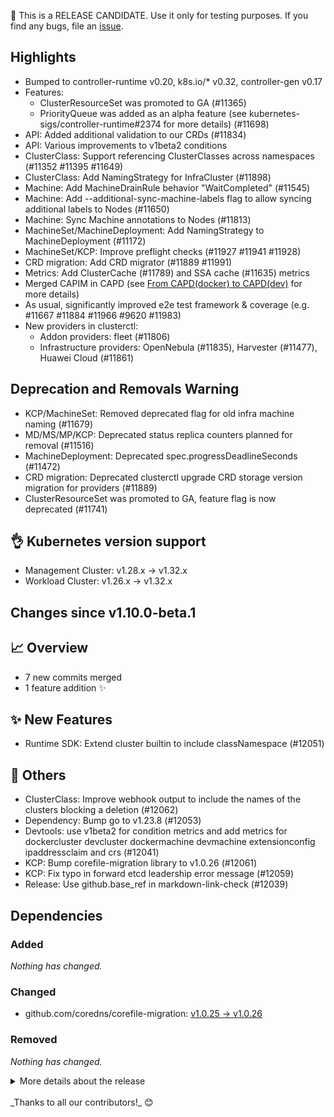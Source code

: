 🚨 This is a RELEASE CANDIDATE. Use it only for testing purposes. If you find any bugs, file an [issue](https://github.com/kubernetes-sigs/cluster-api/issues/new).

## Highlights

- Bumped to controller-runtime v0.20, k8s.io/* v0.32, controller-gen v0.17
- Features:
    - ClusterResourceSet was promoted to GA (#11365)
    - PriorityQueue was added as an alpha feature (see kubernetes-sigs/controller-runtime#2374 for more details) (#11698)
- API: Added additional validation to our CRDs (#11834)
- API: Various improvements to v1beta2 conditions
- ClusterClass: Support referencing ClusterClasses across namespaces (#11352 #11395 #11649)
- ClusterClass: Add NamingStrategy for InfraCluster (#11898)
- Machine: Add MachineDrainRule behavior "WaitCompleted" (#11545)
- Machine: Add --additional-sync-machine-labels flag to allow syncing additional labels to Nodes (#11650)
- Machine: Sync Machine annotations to Nodes (#11813)
- MachineSet/MachineDeployment: Add NamingStrategy to MachineDeployment (#11172)
- MachineSet/KCP: Improve preflight checks (#11927 #11941 #11928)
- CRD migration: Add CRD migrator (#11889 #11991)
- Metrics: Add ClusterCache (#11789) and SSA cache (#11635) metrics
- Merged CAPIM in CAPD (see [From CAPD(docker) to CAPD(dev)](https://github.com/kubernetes-sigs/cluster-api/blob/main/docs/proposals/20250124-From%20CAPD(docker)%20to%20CAPD(dev)%20.md) for more details)
- As usual, significantly improved e2e test framework & coverage (e.g. #11667 #11884 #11966 #9620 #11983)
- New providers in clusterctl:
    - Addon providers: fleet (#11806)
    - Infrastructure providers: OpenNebula (#11835), Harvester (#11477), Huawei Cloud (#11861)

## Deprecation and Removals Warning

- KCP/MachineSet: Removed deprecated flag for old infra machine naming (#11679)
- MD/MS/MP/KCP: Deprecated status replica counters planned for removal (#11516)
- MachineDeployment: Deprecated spec.progressDeadlineSeconds (#11472)
- CRD migration: Deprecated clusterctl upgrade CRD storage version migration for providers (#11889)
- ClusterResourceSet was promoted to GA, feature flag is now deprecated (#11741)

## 👌 Kubernetes version support

- Management Cluster: v1.28.x -> v1.32.x
- Workload Cluster: v1.26.x -> v1.32.x

## Changes since v1.10.0-beta.1
## :chart_with_upwards_trend: Overview
- 7 new commits merged
- 1 feature addition ✨

## :sparkles: New Features
- Runtime SDK: Extend cluster builtin to include classNamespace (#12051)

## :seedling: Others
- ClusterClass: Improve webhook output to include the names of the clusters blocking a deletion (#12062)
- Dependency: Bump go to v1.23.8 (#12053)
- Devtools: use v1beta2 for condition metrics and add metrics for dockercluster devcluster dockermachine devmachine extensionconfig ipaddressclaim and crs (#12041)
- KCP: Bump corefile-migration library to v1.0.26 (#12061)
- KCP: Fix typo in forward etcd leadership error message (#12059)
- Release: Use github.base_ref in markdown-link-check (#12039)

## Dependencies

### Added
_Nothing has changed._

### Changed
- github.com/coredns/corefile-migration: [v1.0.25 → v1.0.26](https://github.com/coredns/corefile-migration/compare/v1.0.25...v1.0.26)

### Removed
_Nothing has changed._

<details>
<summary>More details about the release</summary>

:warning: **RELEASE CANDIDATE NOTES** :warning:

## Changes since v1.9.0
## :chart_with_upwards_trend: Overview
- 298 new commits merged
- 8 breaking changes :warning:
- 23 feature additions ✨
- 32 bugs fixed 🐛

## :memo: Proposals
- Community meeting: :sparkles: :people_holding_hands: add proposal for Node Bootstrapping working group (#11407)

## :warning: Breaking Changes
- API: Add MaxItems markers to API fields (#11934)
- API: Add MaxLength & MinLength markers (#11949)
- API: Deprecate replica counters planned for removal (#11516)
- ClusterResourceSet: Deprecate the ClusterResourceSet feature flag (#11741)
- Dependency: Bump to controller-runtime v0.20 & controller-tools v0.17 (#11633)
- MachineDeployment: Deprecate MD.Spec.ProgressDeadlineSeconds (#11472)
- CAPD/e2e/CAPIM: CAPD DevCluster and Machine (#11819)
- KCP/MachineSet: Remove deprecated flag for old infra machine naming (#11679)

## :sparkles: New Features
- CABPK: Add bootCommands to cloud-init file generation (#11271)
- ClusterClass: Add Availability and ReadinessGates to ClusterClass (#11868)
- ClusterClass: Add classNamespace to topology (#11352)
- ClusterClass: Add e2e tests & clusterctl changes for cross-ns CC ref (#11395)
- ClusterClass: Clusterctl move support for a cross namespace ClusterClass reference (#11649)
- clusterctl: Add addon provider fleet to registry (#11806)
- clusterctl: Add OpenNebula infrastructure provider to clusterctl (#11835)
- clusterctl: Add support for clusterctl gitlab auth (#11792)
- ClusterResourceSet: Integrate CRS code into regular code structure (#11943)
- Controller-runtime: Add PriorityQueue feature gate (#11698)
- e2e: Extend scale test and make ExtensionConfig name in RuntimeSDK test configurable (#11667)
- e2e: Test n-3 clusterctl upgrade (#11884)
- KCP: Add preflight check for pending version upgrade from topology (#11927)
- Machine: Add MachineDrainRule "WaitCompleted" (#11545)
- Machine: Sync machine annotations to nodes (#11813)
- MachineSet: Add ControlPlaneVersionSkew MS preflight check & preflight check cmd line flag (#11941)
- MachineSet: Extend ControlPlaneIsStable preflight check to check for a pending topology based ControlPlane version upgrade (#11928)
- API/Documentation/ClusterResourceSet: Promote feature CRS to GA (#11365)
- Runtime SDK/ClusterClass: Extend Cluster builtin to include metadata (#12021)
- Runtime SDK: Extend cluster builtin to include classNamespace (#12051)
- Runtime SDK: implement BeforeClusterUpgrade annotation hook (#11922)
- Testing: Bump Kubernetes in tests to v1.32.0 and claim support for v1.32 (#11563)
- util: Add CRD migrator, deprecate clusterctl upgrade CRD storage version migration (#11889)

## :bug: Bug Fixes
- Bootstrap: Recreate bootstrap token if it was cleaned up (#11520)
- CABPK: Ensure kubeadm controller always sets all v1beta2 conditions (#11948)
- CABPK: Make KubeadmConfig FileSystem.Label optional (#12023)
- CAPD: Fix worker machine count in CAPD template (#12029)
- CAPIM: Fix CAPD in-memory templates (#12016)
- CAPIM: Fix periodic resync in in-memory provider (#11663)
- CI: downgrade binary to v0.24.0 to fix building node images for <= v1.30 (#11482)
- Cluster: Modify calling agg cluster conditions (#11952)
- Clustercache: Increase timeout for informer List+Watch calls from 10s to 11m (#11757)
- Clustercache: Prevent concurrent map read/write when creating a cache (#11707)
- ClusterClass: Don't allow concurrent patch upgrades (#11940)
- ClusterClass: Ensure Cluster topology controller is not stuck when MDs are stuck in deletion (#11771)
- ClusterClass: Export runtime.Client interface and cache package (#11611)
- clusterctl: Clusterctl upgrade hangs for a time on CRD migration when new version contains a number of new CRDs (#12002)
- clusterctl: Fix multiline Ready condition in clusterctl describe for v1beta2 (#11781)
- clusterctl: send delete request before removing finalizers (#11814)
- Conditions: Avoid redundant reconciles if only generation of Paused condition changed (#11972)
- e2e: Properly display the namespace name in scale test (#11547)
- e2e: Stop overwriting ExtraPortMappings if WithDockerSockMount option is used (#12022)
- Machine: Sort list of pre-drain hooks for stable condition messages (#11624)
- Machine: Use correct APIVersion for KCP related exclude (#11490)
- MachineDeployment: Remove disableMachineCreate annotation from new machinesets during rolling machine deployment reconciliation (#11415)
- MachineHealthCheck: fix flaky test (#11471)
- MachinePool: Check machinepool feature-flag before watching in cluster controller (#11776)
- Release: Fix broken links in release team handbooks (#11652)
- Release: Use release branch for v1.10 alpha and beta releases (#11979)
- Testing: Default to topology flavor in NodeDrainTimeoutSpec (#11727)
- Testing: Fix flake TestMachineSetReconciler test (#11728)
- Testing: Fix flaky TestExtensionReconciler_Reconcile test (#11903)
- Testing: Fix MDR unit test (#11874)
- util: Also patch external refs if the UID differs (#11688)
- util: Fix cases where update validation fails (#12001)

## :seedling: Others
- API: Add KAL linter for linting API conventions (#11733)
- API: Enable integers lint of KAL (#11887)
- API: Enable maxlength linter (#11906)
- API: Enable nobools linter (#11911)
- API: Enable nofloats linter (#11910)
- API: Enable optionalorrequired linter (#11909)
- API: Enable requiredfields linter (#11908)
- API: Enable statussubresource linter (#11907)
- CAPD: Add v1beta2 conditions to DevMachine and DevCluster with Docker backend (#11923)
- CAPD: Add v1beta2 conditions to DevMachines with InMemory backend (#11901)
- CAPD: Disable image garbage collection in kubelet to align with kind (#11904)
- CAPIM: fix watch to continue serving based on resourceVersion parameter (#11695)
- CI: Bump github-action-markdown-link-check to 1.0.15 (#11594)
- CI: Default building kind node-images depending on KIND_BUILD_IMAGES env variable instead of ginkgo magic regexes (#11784)
- CI: Drop 1.0->current upgrade test (#11755)
- CI: Enable the conditions rule from KAL (#11847)
- CI: downgrade gh-release action (#11588)
- CI: update branches for weekly actions (#11578)
- CI: bump to v1.1.4 (#11713)
- CI: fix checking out k/k release branch (#11836)
- CI: Set base branch for release-1.10 markdown link checks (#11994)
- CI: Update golangci-lint to v1.63.4 (#11740)
- Cluster: Improve waiting for CP / InfraCluster deletion logs (#11823)
- Cluster: Reconcile topology only when necessary (#11605)
- Cluster: Validate that infrastructureRef and controlPlaneRef cannot be unset (#11969)
- Clustercache: Add clustercache metrics (#11789)
- Clustercache: Do not use RequeueAfter when hitting ErrClusterNotConnected (#11736)
- ClusterClass: Add Namingstrategy to InfraCluster (#11898)
- ClusterClass: Consider IsProvisioning to determine if ControlPlane is stable (#11939)
- ClusterClass: Deprecate old ClusterClass index (#11744)
- ClusterClass: Improve webhook output to include the names of the clusters blocking a deletion (#12062)
- ClusterClass: fix godoc for LocalObjectTemplatesAreCompatible (#11732)
- clusterctl: Add Infrastructure provider Harvester (#11477)
- clusterctl: Add support infrastructure provider for Huawei Cloud (#11861)
- clusterctl: Bump cert-manager to v1.16.3 (#11699)
- clusterctl: Change k0smotron repo location (#11872)
- clusterctl: Fix fallback to overrides directory in home when there is no overrides directory in XDG directory (#11824)
- clusterctl: Properly indent multiline lists in clusterctl describe (#11508)
- clusterctl: Remove OCNE providers (#11830)
- ClusterResourceSet: Cleanup after CRS move (#11968)
- Conditions: Allow readiness and availability gates with negative polarity (#11918)
- Conditions: Drop unused v1beta2 conditions and reasons (#11518)
- Conditions: Fix formatting of blocking lifecycle hook condition message (#11661)
- Conditions: Fix log messages in Cluster set status code + some minor unit test fixes (#11629)
- Conditions: Handle "waiting for completion" in KCP, MD, MS and Machine conditions (#11811)
- Conditions: make EtcdMemberHealthy less verbose on client creation failures (#11502)
- Conditions: sort list of hooks for stable condition messages (#11487)
- Conditions: Refine v1beta2 summary (#11498)
- Conditions: Refine v1beta2 UpToDate and Rollout conditions (#11503)
- Conditions: Rename v1beta2 test types (#11832)
- Conditions: Set merge operation (#11990)
- Conditions: Small improvements to v1beta2 conditions godoc (#11521)
- Controller-runtime: Bump to controller-runtime v0.20.1 (#11747)
- Dependency: Bump controller-gen to v0.17.2 (#11866)
- Dependency: Bump conversion-gen to v0.32.2 (#11869)
- Dependency: Bump envtest to v1.32.0 (#11632)
- Dependency: Bump github.com/coredns/corefile-migration to v1.0.25 (#11651)
- Dependency: Bump go to v1.22.10 (#11534)
- Dependency: Bump go to v1.23.5 (#11714)
- Dependency: Bump go to v1.23.6 (#11803)
- Dependency: Bump go to v1.23.7 (#11981)
- Dependency: Bump go to v1.23.8 (#12053)
- Dependency: Bump golang.org/x/crypto (#11579)
- Dependency: Bump kustomize to v5.6.0 (#11867)
- Dependency: Bump sigs.k8s.io/kind to v0.26.0 (#11586)
- Dependency: Bump sigs.k8s.io/kind to v0.27.0 (#11891)
- Dependency: Bump the all-go-mod-patch-and-minor group across 3 directories with 8 updates (#12024)
- Dependency: Bump to controller-runtime v0.19.4 (#11643)
- Dependency: Bump to controller-runtime v0.20.2 (#11850)
- Dependency: Bump to controller-runtime v0.20.3 (#11946)
- Devtools: Add enable_core_provider option support in tilt-settings.yaml|json file (#11879)
- Devtools: Add Runtime Extension dashboard (#11571)
- Devtools: Bump CAPI Visualizer to v1.4.0 (#11546)
- Devtools: Bump kpromo to 5ab0dbc74b0228c22a93d240596dff77464aee8f (#11593)
- Devtools: Disable TLS verification for Podman pushes inside of Tilt (#11977)
- Devtools: Fix reconcile extensions dashboard (#11607)
- Devtools: use v1beta2 for condition metrics and add metrics for dockercluster devcluster dockermachine devmachine extensionconfig ipaddressclaim and crs (#12041)
- Devtools: bump helm charts to newer versions (#11601)
- Devtools: improvements to grafana and loki (#11685)
- Devtools: split up grafana configmap to not exceed the size limits on reoccuring apply (#11769)
- Devtools: Remove dependency to envsubst binary (#11783)
- Devtools: use unique names for local_resources and buttons (#11871)
- Devtools: Update dev observability stack to latest versions (#11905)
- Devtools: Use port 3000 instead of 3001 for Grafana (#11902)
- e2e: Add clusterctl describe to E2E artifacts (#11966)
- e2e: Add ginkgo labels to e2e tests (#11686)
- e2e: Add log command line flags to e2e test binary (#11662)
- e2e: Add optional ClusterctlVariables to QuickStartSpecInput (#11780)
- e2e: Add retry to clusterctl `UpgradeWithBinary` (#11478)
- e2e: Adopt e2e labels usage (#11763)
- e2e: Allow e2e scalability test to have custom deletion timeout (#11558)
- e2e: Attempt older version upgrades twice to work around flake with the docker controller (#11759)
- e2e: Bump default kind image to v1.32.0 (#11568)
- e2e: Bump kubernetes release to v1.32.0-rc.1 (#11538)
- e2e: Bump Kubernetes version used for testing to v1.32.0-rc.0 (#11483)
- e2e: Bump Kubernetes version used for testing to v1.33.0-beta.0 (#11958)
- e2e: Create ExtensionConfig including name in settings and create one… (#11956)
- e2e: Drop v1.24 skip for runtime sdk test (#11791)
- e2e: make coredns and etcd upgrade variables optional (#11798)
- e2e: Ensure node-drain with real volume detachments can get deleted without race conditions (#11838)
- e2e: Ensure to always preload kindnetd to not hit ImagePullBackoff (#11986)
- e2e: order ginkgo flags, add --fail-on-pending --fail-on-empty, increase timeout to 3h (#11800)
- e2e: Rename GetVariable functions (#11743)
- e2e: add options for additional resources and verify volume detach to node drain test (#11526)
- e2e: Use Kubernetes 1.33 for CI latest E2E test (#11496)
- e2e: Use latest kind image for K8s1.31 in E2E tests (#11484)
- e2e: Write clusterctl describe to ginkgowriter on failure (#11983)
- IPAM: Add v1beta2 conditions to IPAddressClaim (#11971)
- KCP: Bump corefile-migration library to v1.0.26 (#12061)
- KCP: Call etcd member list and alarms once in KCP's updateManagedEtcdConditions (#11815)
- KCP: Drop MemberUpdate from etcd client in KCP (#11795)
- KCP: Drop retry when computing KCP conditions (#11515)
- KCP: Drop retry when ready KCP conditions (#11797)
- KCP: Drop unnecessary etcd call from KCP (#11489)
- KCP: Fix typo in forward etcd leadership error message (#12059)
- KCP: Improve KCP remediation of multiple failures (#11716)
- KCP: Improve KCP scale up when using failure domains (#11598)
- KCP: Read etcd alarm list once per reconcile in KCP (#11796)
- KCP: Refine KCP's Available, ControlPlaneComponentsHealthy, EtcdClusterHealthy v1beta2 conditions (#11504)
- KCP: Stop recreating logger for etcd client (#11664)
- Logging: Log version directly on controller startup (#11957)
- Logging: Reduce log level of noisy logs in ExtensionConfig and Cluster controller (#11660)
- Machine: Add --additional-sync-machine-labels to allow syncing additional labels to Nodes (#11650)
- Machine: Improve Machine create and delete logs (#11693)
- Machine: Move MDR unique validations to CEL (#11852)
- Machine: Refine v1beta2 NodeHealthy condition (#11494)
- Machine: Remove solved todo comment (#11566)
- MachineDeployment: Improve MachineSet create and delete logs (#11751)
- MachineDeployment: Refine MachineDeployment v1beta2 available condition (#11501)
- MachineHealthCheck: Improve Machine remediation logs (#11692)
- MachineSet: delete Bootstrap object when creating InfraMachine object failed (#11211)
- Misc: Enable commentstart lint of KAL (#11936)
- Misc: Enable jsontags lint of KAL (#11890)
- Misc: Remove labels.includeSelectors from config/crd/kustomization.yaml (#11753)
- Misc: Remove redundant pagination with cached clients (#11873)
- Misc: Use context.WithTimeoutCause and context.WithCancelCause for better readability (#11705)
- Misc: Use std API instead of exp API (#11790)
- Dependency/Conditions: Update controller-runtime to v0.19.3 (#11524)
- KCP/MachineSet: Prioritize Machine with remediate-machine anotation when selecting the next machine to be remediated (#11495)
- MachineSet/MachineDeployment: Add NamingStrategy to MachineDeployment (#11172)
- Release: Align release 1.10 job creation with the new code freeze (#11799)
- Release: Follow up of 11647 (#11659)
- Release: Prepare main branch for v1.10 development (#11647)
- Release: Release notes `v1.9.0-rc.1` fix (#11530)
- Release: Use github.base_ref in markdown-link-check (#12039)
- Runtime SDK: Add v1beta2 conditions to ExtensionConfig (#11848)
- Runtime SDK: Cache DiscoveryVariables calls (#11592)
- Runtime SDK: Sync Cache configuration in tests (#11768)
- Runtime SDK: add cluster to logger to co-relate requests to clusters in tests (#11938)
- Testing: Set MachinePool feature gates in tests correctly with testutil (#11921)
- Testing: Test BYO certificates (#10681)
- Testing: Use inCluster kubeconfig if empty var provided (#11865)
- util: Add SSA cache metrics (#11635)
- util: Add TypedAll, ResourceIsUnchanged and TypedResourceIsUnchanged predicates (#11597)
- util: Call patchHelper only if necessary when reconciling external refs (#11666)
- util: call toUnstructured only if necessary (#11665)

:book: Additionally, there have been 35 contributions to our documentation and book. (#11479, #11486, #11491, #11543, #11557, #11559, #11575, #11581, #11584, #11596, #11623, #11628, #11648, #11696, #11702, #11703, #11723, #11731, #11734, #11735, #11752, #11754, #11774, #11786, #11807, #11810, #11817, #11870, #11875, #11878, #11883, #11914, #11929, #11931, #11999) 

## Dependencies

### Added
- cloud.google.com/go/auth/oauth2adapt: v0.2.6
- cloud.google.com/go/auth: v0.13.0
- cloud.google.com/go/monitoring: v1.21.2
- github.com/GoogleCloudPlatform/opentelemetry-operations-go/detectors/gcp: [v1.25.0](https://github.com/GoogleCloudPlatform/opentelemetry-operations-go/tree/detectors/gcp/v1.25.0)
- github.com/GoogleCloudPlatform/opentelemetry-operations-go/exporter/metric: [v0.48.1](https://github.com/GoogleCloudPlatform/opentelemetry-operations-go/tree/exporter/metric/v0.48.1)
- github.com/GoogleCloudPlatform/opentelemetry-operations-go/internal/resourcemapping: [v0.48.1](https://github.com/GoogleCloudPlatform/opentelemetry-operations-go/tree/internal/resourcemapping/v0.48.1)
- github.com/go-viper/mapstructure/v2: [v2.2.1](https://github.com/go-viper/mapstructure/tree/v2.2.1)
- github.com/planetscale/vtprotobuf: [0393e58](https://github.com/planetscale/vtprotobuf/tree/0393e58)
- go.opentelemetry.io/contrib/detectors/gcp: v1.29.0
- go.opentelemetry.io/otel/sdk/metric: v1.29.0

### Changed
- cel.dev/expr: v0.15.0 → v0.18.0
- cloud.google.com/go/compute/metadata: v0.3.0 → v0.6.0
- cloud.google.com/go/iam: v1.1.5 → v1.2.2
- cloud.google.com/go/storage: v1.35.1 → v1.49.0
- cloud.google.com/go: v0.112.1 → v0.116.0
- github.com/Azure/go-ansiterm: [d185dfc → 306776e](https://github.com/Azure/go-ansiterm/compare/d185dfc...306776e)
- github.com/cncf/xds/go: [555b57e → b4127c9](https://github.com/cncf/xds/compare/555b57e...b4127c9)
- github.com/coredns/corefile-migration: [v1.0.24 → v1.0.26](https://github.com/coredns/corefile-migration/compare/v1.0.24...v1.0.26)
- github.com/cpuguy83/go-md2man/v2: [v2.0.4 → v2.0.6](https://github.com/cpuguy83/go-md2man/compare/v2.0.4...v2.0.6)
- github.com/emicklei/go-restful/v3: [v3.12.1 → v3.12.2](https://github.com/emicklei/go-restful/compare/v3.12.1...v3.12.2)
- github.com/envoyproxy/go-control-plane: [v0.12.0 → v0.13.1](https://github.com/envoyproxy/go-control-plane/compare/v0.12.0...v0.13.1)
- github.com/envoyproxy/protoc-gen-validate: [v1.0.4 → v1.1.0](https://github.com/envoyproxy/protoc-gen-validate/compare/v1.0.4...v1.1.0)
- github.com/evanphx/json-patch/v5: [v5.9.0 → v5.9.11](https://github.com/evanphx/json-patch/compare/v5.9.0...v5.9.11)
- github.com/fsnotify/fsnotify: [v1.7.0 → v1.8.0](https://github.com/fsnotify/fsnotify/compare/v1.7.0...v1.8.0)
- github.com/go-openapi/jsonpointer: [v0.19.6 → v0.21.0](https://github.com/go-openapi/jsonpointer/compare/v0.19.6...v0.21.0)
- github.com/go-openapi/swag: [v0.22.4 → v0.23.0](https://github.com/go-openapi/swag/compare/v0.22.4...v0.23.0)
- github.com/golang/glog: [v1.2.1 → v1.2.2](https://github.com/golang/glog/compare/v1.2.1...v1.2.2)
- github.com/google/btree: [v1.0.1 → v1.1.3](https://github.com/google/btree/compare/v1.0.1...v1.1.3)
- github.com/google/cel-go: [v0.20.1 → v0.22.0](https://github.com/google/cel-go/compare/v0.20.1...v0.22.0)
- github.com/google/go-cmp: [v0.6.0 → v0.7.0](https://github.com/google/go-cmp/compare/v0.6.0...v0.7.0)
- github.com/google/pprof: [d1b30fe → 40e02aa](https://github.com/google/pprof/compare/d1b30fe...40e02aa)
- github.com/google/s2a-go: [v0.1.7 → v0.1.8](https://github.com/google/s2a-go/compare/v0.1.7...v0.1.8)
- github.com/googleapis/enterprise-certificate-proxy: [v0.3.2 → v0.3.4](https://github.com/googleapis/enterprise-certificate-proxy/compare/v0.3.2...v0.3.4)
- github.com/googleapis/gax-go/v2: [v2.12.3 → v2.14.1](https://github.com/googleapis/gax-go/compare/v2.12.3...v2.14.1)
- github.com/gorilla/websocket: [v1.5.0 → v1.5.3](https://github.com/gorilla/websocket/compare/v1.5.0...v1.5.3)
- github.com/gregjones/httpcache: [9cad4c3 → 901d907](https://github.com/gregjones/httpcache/compare/9cad4c3...901d907)
- github.com/hashicorp/golang-lru: [v0.5.4 → v0.5.1](https://github.com/hashicorp/golang-lru/compare/v0.5.4...v0.5.1)
- github.com/jessevdk/go-flags: [v1.4.0 → v1.6.1](https://github.com/jessevdk/go-flags/compare/v1.4.0...v1.6.1)
- github.com/jonboulle/clockwork: [v0.2.2 → v0.4.0](https://github.com/jonboulle/clockwork/compare/v0.2.2...v0.4.0)
- github.com/moby/spdystream: [v0.4.0 → v0.5.0](https://github.com/moby/spdystream/compare/v0.4.0...v0.5.0)
- github.com/onsi/ginkgo/v2: [v2.22.0 → v2.23.3](https://github.com/onsi/ginkgo/compare/v2.22.0...v2.23.3)
- github.com/onsi/gomega: [v1.36.0 → v1.36.3](https://github.com/onsi/gomega/compare/v1.36.0...v1.36.3)
- github.com/pelletier/go-toml/v2: [v2.2.2 → v2.2.3](https://github.com/pelletier/go-toml/compare/v2.2.2...v2.2.3)
- github.com/pkg/sftp: [v1.13.6 → v1.13.7](https://github.com/pkg/sftp/compare/v1.13.6...v1.13.7)
- github.com/sagikazarmark/locafero: [v0.4.0 → v0.7.0](https://github.com/sagikazarmark/locafero/compare/v0.4.0...v0.7.0)
- github.com/spf13/afero: [v1.11.0 → v1.12.0](https://github.com/spf13/afero/compare/v1.11.0...v1.12.0)
- github.com/spf13/cast: [v1.7.0 → v1.7.1](https://github.com/spf13/cast/compare/v1.7.0...v1.7.1)
- github.com/spf13/cobra: [v1.8.1 → v1.9.1](https://github.com/spf13/cobra/compare/v1.8.1...v1.9.1)
- github.com/spf13/pflag: [v1.0.5 → v1.0.6](https://github.com/spf13/pflag/compare/v1.0.5...v1.0.6)
- github.com/spf13/viper: [v1.19.0 → v1.20.0](https://github.com/spf13/viper/compare/v1.19.0...v1.20.0)
- github.com/stoewer/go-strcase: [v1.2.0 → v1.3.0](https://github.com/stoewer/go-strcase/compare/v1.2.0...v1.3.0)
- github.com/stretchr/objx: [v0.5.2 → v0.5.0](https://github.com/stretchr/objx/compare/v0.5.2...v0.5.0)
- github.com/stretchr/testify: [v1.9.0 → v1.10.0](https://github.com/stretchr/testify/compare/v1.9.0...v1.10.0)
- github.com/xiang90/probing: [43a291a → a49e3df](https://github.com/xiang90/probing/compare/43a291a...a49e3df)
- go.etcd.io/bbolt: v1.3.9 → v1.3.11
- go.etcd.io/etcd/api/v3: v3.5.17 → v3.5.20
- go.etcd.io/etcd/client/pkg/v3: v3.5.17 → v3.5.20
- go.etcd.io/etcd/client/v2: v2.305.13 → v2.305.16
- go.etcd.io/etcd/client/v3: v3.5.17 → v3.5.20
- go.etcd.io/etcd/pkg/v3: v3.5.13 → v3.5.16
- go.etcd.io/etcd/raft/v3: v3.5.13 → v3.5.16
- go.etcd.io/etcd/server/v3: v3.5.13 → v3.5.16
- go.opentelemetry.io/contrib/instrumentation/google.golang.org/grpc/otelgrpc: v0.53.0 → v0.54.0
- go.opentelemetry.io/contrib/instrumentation/net/http/otelhttp: v0.53.0 → v0.54.0
- go.opentelemetry.io/otel/metric: v1.28.0 → v1.29.0
- go.opentelemetry.io/otel/sdk: v1.28.0 → v1.29.0
- go.opentelemetry.io/otel/trace: v1.28.0 → v1.29.0
- go.opentelemetry.io/otel: v1.28.0 → v1.29.0
- golang.org/x/crypto: v0.29.0 → v0.36.0
- golang.org/x/mod: v0.21.0 → v0.23.0
- golang.org/x/net: v0.31.0 → v0.37.0
- golang.org/x/oauth2: v0.24.0 → v0.28.0
- golang.org/x/sync: v0.9.0 → v0.12.0
- golang.org/x/sys: v0.27.0 → v0.31.0
- golang.org/x/term: v0.26.0 → v0.30.0
- golang.org/x/text: v0.20.0 → v0.23.0
- golang.org/x/time: v0.5.0 → v0.8.0
- golang.org/x/tools: v0.26.0 → v0.30.0
- golang.org/x/xerrors: 04be3eb → 5ec99f8
- gomodules.xyz/jsonpatch/v2: v2.4.0 → v2.5.0
- google.golang.org/api: v0.171.0 → v0.215.0
- google.golang.org/appengine: v1.6.8 → v1.6.7
- google.golang.org/genproto/googleapis/api: 5315273 → e6fa225
- google.golang.org/genproto/googleapis/rpc: f6361c8 → 3abc09e
- google.golang.org/genproto: 012b6fc → e639e21
- google.golang.org/grpc: v1.65.1 → v1.67.3
- google.golang.org/protobuf: v1.35.1 → v1.36.5
- k8s.io/api: v0.31.3 → v0.32.3
- k8s.io/apiextensions-apiserver: v0.31.3 → v0.32.3
- k8s.io/apimachinery: v0.31.3 → v0.32.3
- k8s.io/apiserver: v0.31.3 → v0.32.3
- k8s.io/client-go: v0.31.3 → v0.32.3
- k8s.io/cluster-bootstrap: v0.31.3 → v0.32.3
- k8s.io/code-generator: v0.31.3 → v0.32.3
- k8s.io/component-base: v0.31.3 → v0.32.3
- k8s.io/gengo/v2: 51d4e06 → 2b36238
- k8s.io/kms: v0.31.3 → v0.32.3
- k8s.io/kube-openapi: 70dd376 → 32ad38e
- k8s.io/utils: 18e509b → 3ea5e8c
- sigs.k8s.io/apiserver-network-proxy/konnectivity-client: v0.30.3 → v0.31.0
- sigs.k8s.io/controller-runtime: v0.19.3 → v0.20.4
- sigs.k8s.io/json: bc3834c → 9aa6b5e
- sigs.k8s.io/structured-merge-diff/v4: v4.4.1 → v4.4.2

### Removed
- cloud.google.com/go/compute: v1.24.0
- cloud.google.com/go/firestore: v1.15.0
- cloud.google.com/go/longrunning: v0.5.5
- github.com/armon/go-metrics: [v0.4.1](https://github.com/armon/go-metrics/tree/v0.4.1)
- github.com/googleapis/google-cloud-go-testing: [1c9a4c6](https://github.com/googleapis/google-cloud-go-testing/tree/1c9a4c6)
- github.com/hashicorp/consul/api: [v1.28.2](https://github.com/hashicorp/consul/tree/api/v1.28.2)
- github.com/hashicorp/errwrap: [v1.1.0](https://github.com/hashicorp/errwrap/tree/v1.1.0)
- github.com/hashicorp/go-cleanhttp: [v0.5.2](https://github.com/hashicorp/go-cleanhttp/tree/v0.5.2)
- github.com/hashicorp/go-hclog: [v1.5.0](https://github.com/hashicorp/go-hclog/tree/v1.5.0)
- github.com/hashicorp/go-immutable-radix: [v1.3.1](https://github.com/hashicorp/go-immutable-radix/tree/v1.3.1)
- github.com/hashicorp/go-multierror: [v1.1.1](https://github.com/hashicorp/go-multierror/tree/v1.1.1)
- github.com/hashicorp/go-rootcerts: [v1.0.2](https://github.com/hashicorp/go-rootcerts/tree/v1.0.2)
- github.com/hashicorp/hcl: [v1.0.0](https://github.com/hashicorp/hcl/tree/v1.0.0)
- github.com/hashicorp/serf: [v0.10.1](https://github.com/hashicorp/serf/tree/v0.10.1)
- github.com/imdario/mergo: [v0.3.13](https://github.com/imdario/mergo/tree/v0.3.13)
- github.com/klauspost/compress: [v1.17.2](https://github.com/klauspost/compress/tree/v1.17.2)
- github.com/magiconair/properties: [v1.8.7](https://github.com/magiconair/properties/tree/v1.8.7)
- github.com/mitchellh/go-homedir: [v1.1.0](https://github.com/mitchellh/go-homedir/tree/v1.1.0)
- github.com/mitchellh/mapstructure: [v1.5.0](https://github.com/mitchellh/mapstructure/tree/v1.5.0)
- github.com/nats-io/nats.go: [v1.34.0](https://github.com/nats-io/nats.go/tree/v1.34.0)
- github.com/nats-io/nkeys: [v0.4.7](https://github.com/nats-io/nkeys/tree/v0.4.7)
- github.com/nats-io/nuid: [v1.0.1](https://github.com/nats-io/nuid/tree/v1.0.1)
- github.com/sagikazarmark/crypt: [v0.19.0](https://github.com/sagikazarmark/crypt/tree/v0.19.0)
- github.com/sagikazarmark/slog-shim: [v0.1.0](https://github.com/sagikazarmark/slog-shim/tree/v0.1.0)
- gopkg.in/ini.v1: v1.67.0

</details>
<br/>
_Thanks to all our contributors!_ 😊
